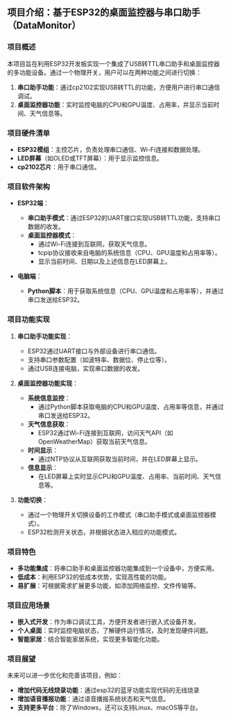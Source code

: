 ## 项目介绍：基于ESP32的桌面监控器与串口助手（DataMonitor）

### 项目概述

本项目旨在利用ESP32开发板实现一个集成了USB转TTL串口助手和桌面监控器的多功能设备。通过一个物理开关，用户可以在两种功能之间进行切换：

1. **串口助手功能**：通过cp2102实现USB转TTL的功能，方便用户进行串口通信调试。
2. **桌面监控器功能**：实时监控电脑的CPU和GPU温度、占用率，并显示当前时间、天气信息等。

### 项目硬件清单

- **ESP32模组**：主控芯片，负责处理串口通信、Wi-Fi连接和数据处理。
- **LED屏幕**（如OLED或TFT屏幕）：用于显示监控信息。
- **cp2102芯片**：用于串口通信。

### 项目软件架构

- **ESP32端**：
  - **串口助手模式**：通过ESP32的UART接口实现USB转TTL功能，支持串口数据的收发。
  - **桌面监控器模式**：
    - 通过Wi-Fi连接到互联网，获取天气信息。
    - tcpip协议接收来自电脑的系统信息（CPU、GPU温度和占用率等）。
    - 显示当前时间、日期以及上述信息在LED屏幕上。

- **电脑端**：
  - **Python脚本**：用于获取系统信息（CPU、GPU温度和占用率等），并通过串口发送给ESP32。

### 项目功能实现

1. **串口助手功能实现**：
   - ESP32通过UART接口与外部设备进行串口通信。
   - 支持串口参数配置（如波特率、数据位、停止位等）。
   - 通过USB连接电脑，实现串口数据的收发。

2. **桌面监控器功能实现**：
   - **系统信息监控**：
     - 通过Python脚本获取电脑的CPU和GPU温度、占用率等信息，并通过串口发送给ESP32。
   - **天气信息获取**：
     - ESP32通过Wi-Fi连接到互联网，访问天气API（如OpenWeatherMap）获取当前天气信息。
   - **时间显示**：
     - 通过NTP协议从互联网获取当前时间，并在LED屏幕上显示。
   - **信息显示**：
     - 在LED屏幕上实时显示CPU和GPU温度、占用率、当前时间、天气信息等。

3. **功能切换**：
   - 通过一个物理开关切换设备的工作模式（串口助手模式或桌面监控器模式）。
   - ESP32检测开关状态，并根据状态进入相应的功能模式。

### 项目特色

- **多功能集成**：将串口助手和桌面监控器功能集成到一个设备中，方便实用。
- **低成本**：利用ESP32的低成本优势，实现高性能的功能。
- **易扩展**：可根据需求扩展更多功能，如添加网络监控、文件传输等。

### 项目应用场景

- **嵌入式开发**：作为串口调试工具，方便开发者进行嵌入式设备开发。
- **个人桌面**：实时监控电脑状态，了解硬件运行情况，及时发现硬件问题。
- **智能家居**：结合智能家居系统，实现更多智能化功能。

### 项目展望

未来可以进一步优化和完善该项目，例如：

- **增加代码无线烧录功能**：通过esp32的蓝牙功能实现代码的无线烧录
- **增加语音播报功能**：通过语音播报系统状态和天气信息。
- **支持更多平台**：除了Windows，还可以支持Linux、macOS等平台。
